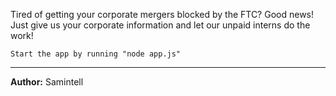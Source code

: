 Tired of getting your corporate mergers blocked by the FTC? Good news! Just give us your corporate information and let our unpaid interns do the work!

`Start the app by running "node app.js"`

---
**Author:** Samintell
